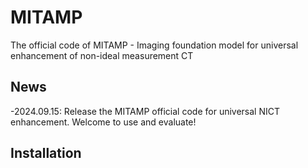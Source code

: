 # MITAMP
The official code of MITAMP - Imaging foundation model for universal enhancement of non-ideal measurement CT

## News
-2024.09.15: Release the MITAMP official code for universal NICT enhancement. Welcome to use and evaluate!

## Installation
